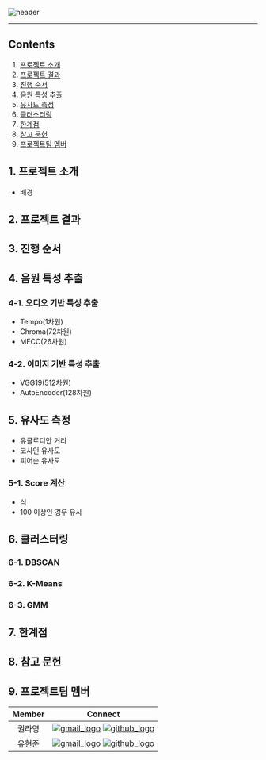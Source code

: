 ![header](https://user-images.githubusercontent.com/64716178/150903164-22b55fb6-a694-418f-9e2b-d2db3edae71b.jpg)
***
## Contents
1. [프로젝트 소개](#1-프로젝트-소개)
2. [프로젝트 결과](#2-프로젝트-결과)
3. [진행 순서](#3-진행-순서)
4. [음원 특성 추출](#4-음원-특성-추출)
5. [유사도 측정](#5-유사도-측정)
6. [클러스터링](#6-클러스터링)
7. [한계점](#7-한계점)
8. [참고 문헌](#8-참고-문헌)
9. [프로젝트팀 멤버](#9-프로젝트팀-멤버)

## 1. 프로젝트 소개
- 배경
## 2. 프로젝트 결과
## 3. 진행 순서
## 4. 음원 특성 추출
### 4-1. 오디오 기반 특성 추출
- Tempo(1차원)
- Chroma(72차원)
- MFCC(26차원)
### 4-2. 이미지 기반 특성 추출
- VGG19(512차원)
- AutoEncoder(128차원)
## 5. 유사도 측정
- 유클로디안 거리
- 코사인 유사도
- 피어슨 유사도
### 5-1. Score 계산
- 식
- 100 이상인 경우 유사
## 6. 클러스터링
### 6-1. DBSCAN
### 6-2. K-Means
### 6-3. GMM
## 7. 한계점
## 8. 참고 문헌
## 9. 프로젝트팀 멤버
|Member|Connect|
|:------:|:------:|
|권라영|[![gmail_logo](https://user-images.githubusercontent.com/64716178/150918268-0bf92ae7-8237-4222-9a90-2650ff3050b6.png)](mailto:kraeyong@gmail.com) [![github_logo](https://user-images.githubusercontent.com/64716178/150918265-60193f86-b2fa-4f53-8137-2668f6d20a23.png)](https://github.com/lalaang)|
|유현준|[![gmail_logo](https://user-images.githubusercontent.com/64716178/150918268-0bf92ae7-8237-4222-9a90-2650ff3050b6.png)](mailto:hjunyoo17@gmail.com) [![github_logo](https://user-images.githubusercontent.com/64716178/150918265-60193f86-b2fa-4f53-8137-2668f6d20a23.png)](https://github.com/hyunjuyo)|
